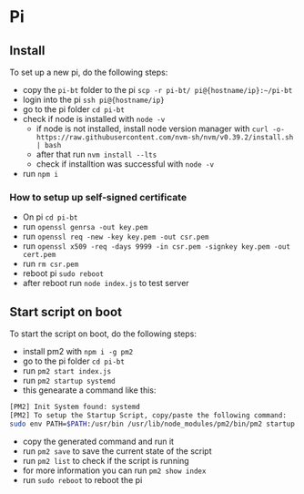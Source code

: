 # Pi
## Install
To set up a new pi, do the following steps:
- copy the `pi-bt` folder to the pi `scp -r pi-bt/ pi@{hostname/ip}:~/pi-bt`
- login into the pi `ssh pi@{hostname/ip}`
- go to the pi folder `cd pi-bt`
- check if node is installed with `node -v`
  - if node is not installed, install node version manager with `curl -o- https://raw.githubusercontent.com/nvm-sh/nvm/v0.39.2/install.sh | bash`
  - after that run `nvm install --lts`
  - check if installtion was successful with `node -v`
- run `npm i`

### How to setup up self-signed certificate
- On pi `cd pi-bt`
- run `openssl genrsa -out key.pem`
- run `openssl req -new -key key.pem -out csr.pem`
- run `openssl x509 -req -days 9999 -in csr.pem -signkey key.pem -out cert.pem`
- run `rm csr.pem`
- reboot pi `sudo reboot`
- after reboot run `node index.js` to test server

## Start script on boot
To start the script on boot, do the following steps:
- install pm2 with `npm i -g pm2`
- go to the pi folder `cd pi-bt`
- run `pm2 start index.js` 
- run `pm2 startup systemd`
- this genearate a command like this:
```bash
[PM2] Init System found: systemd
[PM2] To setup the Startup Script, copy/paste the following command:
sudo env PATH=$PATH:/usr/bin /usr/lib/node_modules/pm2/bin/pm2 startup systemd -u pi --hp /home/pi
```
- copy the generated command and run it
- run `pm2 save` to save the current state of the script
- run `pm2 list` to check if the script is running
- for more information you can run `pm2 show index`
- run `sudo reboot` to reboot the pi


